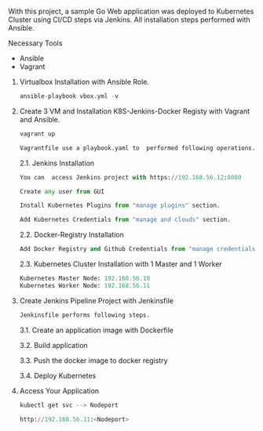 With this project, a sample Go Web application was deployed to Kubernetes Cluster using CI/CD steps via Jenkins. All installation steps performed with Ansible.

Necessary Tools
- Ansible
- Vagrant

1. Virtualbox Installation with Ansible Role.

   ```python 
   ansible-playbook vbox.yml -v
   ```
2. Create 3 VM and Installation K8S-Jenkins-Docker Registy with Vagrant and Ansible.
   
   ```python 
   vagrant up

   Vagrantfile use a playbook.yaml to  performed following operations. 
   ```

   2.1. Jenkins Installation

   ```python 
   You can  access Jenkins project with https://192.168.56.12:8080

   Create any user from GUI

   Install Kubernetes Plugins from "manage plugins" section.

   Add Kubernetes Credentials from "manage and clouds" section.
   ```
   2.2. Docker-Registry Installation
    
   ```python 
   Add Docker Registry and Github Credentials from "manage credentials" section.
   ```  
   2.3. Kubernetes Cluster Installation with 1 Master and 1 Worker

   ```python 
   Kubernetes Master Node: 192.168.56.10
   Kubernetes Worker Node: 192.168.56.11 
   ``` 
3. Create Jenkins Pipeline Project with Jenkinsfile

   ```python
   Jenkinsfile performs following steps.
   ```   
   3.1. Create an application image with Dockerfile

   3.2. Build application

   3.3. Push the docker image to docker registry

   3.4. Deploy Kubernetes 

4. Access Your Application
   
   ```python
   kubectl get svc --> Nodeport

   http://192.168.56.11:<Nodeport>
   ```